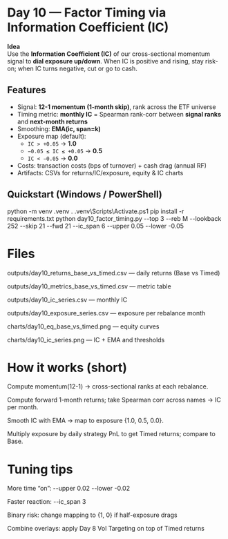 # Day 10 — Factor Timing via Information Coefficient (IC)

**Idea**  
Use the **Information Coefficient (IC)** of our cross-sectional momentum signal to **dial exposure up/down**. When IC is positive and rising, stay risk-on; when IC turns negative, cut or go to cash.

## Features
- Signal: **12-1 momentum (1-month skip)**, rank across the ETF universe
- Timing metric: **monthly IC** = Spearman rank-corr between **signal ranks** and **next-month returns**
- Smoothing: **EMA(ic, span=k)**
- Exposure map (default):  
  - `IC > +0.05` → **1.0**  
  - `−0.05 ≤ IC ≤ +0.05` → **0.5**  
  - `IC < −0.05` → **0.0**
- Costs: transaction costs (bps of turnover) + cash drag (annual RF)
- Artifacts: CSVs for returns/IC/exposure, equity & IC charts

## Quickstart (Windows / PowerShell)

python -m venv .venv
. .venv\Scripts\Activate.ps1
pip install -r requirements.txt
python day10_factor_timing.py --top 3 --reb M --lookback 252 --skip 21 --fwd 21 --ic_span 6 --upper 0.05 --lower -0.05

# Files

outputs/day10_returns_base_vs_timed.csv — daily returns (Base vs Timed)

outputs/day10_metrics_base_vs_timed.csv — metric table

outputs/day10_ic_series.csv — monthly IC

outputs/day10_exposure_series.csv — exposure per rebalance month

charts/day10_eq_base_vs_timed.png — equity curves

charts/day10_ic_series.png — IC + EMA and thresholds

# How it works (short)

Compute momentum(12-1) → cross-sectional ranks at each rebalance.

Compute forward 1-month returns; take Spearman corr across names → IC per month.

Smooth IC with EMA → map to exposure {1.0, 0.5, 0.0}.

Multiply exposure by daily strategy PnL to get Timed returns; compare to Base.

# Tuning tips

More time “on”: --upper 0.02 --lower -0.02

Faster reaction: --ic_span 3

Binary risk: change mapping to {1, 0} if half-exposure drags

Combine overlays: apply Day 8 Vol Targeting on top of Timed returns